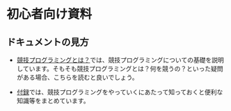 # 初心者向け資料

## ドキュメントの見方

* [競技プログラミングとは？](/beginner/about-compro)では、競技プログラミングについての基礎を説明しています。そもそも競技プログラミングとは？何を競うの？といった疑問がある場合、こちらを読むと良いでしょう。
<!--* [競技プログラミングの始め方](/beginner/getting-started)では、実際に部で行っている初心者向けのインストラクションをまとめています。一人でも取り組める内容になっていますので、先に取り組んでおくことで部での活動をよりスムーズに進められるはずです。
* [環境構築について](/beginner/create-env)では、自分のパソコンに競技プログラミング用の環境を整える方法を紹介しています。競技プログラミングに慣れてきて、自分のパソコンに自分好みの環境を作成したくなった際の助けになるでしょう。-->

* [付録](/beginner/appendix)では、競技プログラミングをやっていくにあたって知っておくと便利な知識等をまとめています。

